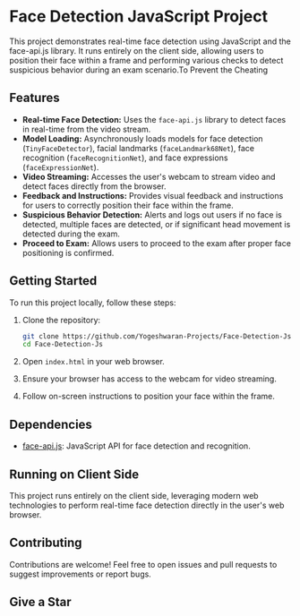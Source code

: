 

# Face Detection JavaScript Project

This project demonstrates real-time face detection using JavaScript and the face-api.js library. It runs entirely on the client side, allowing users to position their face within a frame and performing various checks to detect suspicious behavior during an exam scenario.To Prevent the Cheating 

## Features

- **Real-time Face Detection:** Uses the `face-api.js` library to detect faces in real-time from the video stream.
- **Model Loading:** Asynchronously loads models for face detection (`TinyFaceDetector`), facial landmarks (`faceLandmark68Net`), face recognition (`faceRecognitionNet`), and face expressions (`faceExpressionNet`).
- **Video Streaming:** Accesses the user's webcam to stream video and detect faces directly from the browser.
- **Feedback and Instructions:** Provides visual feedback and instructions for users to correctly position their face within the frame.
- **Suspicious Behavior Detection:** Alerts and logs out users if no face is detected, multiple faces are detected, or if significant head movement is detected during the exam.
- **Proceed to Exam:** Allows users to proceed to the exam after proper face positioning is confirmed.

## Getting Started

To run this project locally, follow these steps:

1. Clone the repository:

   ```bash
   git clone https://github.com/Yogeshwaran-Projects/Face-Detection-Js.git
   cd Face-Detection-Js
   ```

2. Open `index.html` in your web browser.

3. Ensure your browser has access to the webcam for video streaming.

4. Follow on-screen instructions to position your face within the frame.

## Dependencies

- [face-api.js](https://github.com/justadudewhohacks/face-api.js): JavaScript API for face detection and recognition.

## Running on Client Side

This project runs entirely on the client side, leveraging modern web technologies to perform real-time face detection directly in the user's web browser.

## Contributing

Contributions are welcome! Feel free to open issues and pull requests to suggest improvements or report bugs.

## Give a Star
